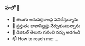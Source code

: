 ### హలో 👋

- 🔭 తెలుగు అనువర్తనాలపై పనిచేస్తున్నాను
- 🌱 ప్రస్తుతం జావాస్క్రిప్టు నేర్చుకుంటున్నాను
- 💬 డిజిటల్ తెలుగు గురించి నన్ను అడగండి
- 📫 How to reach me: ...
